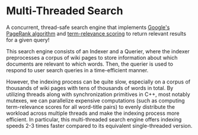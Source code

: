 # Multi-Threaded Search

A concurrent, thread-safe search engine that implements [Google's PageRank algorithm](https://en.wikipedia.org/wiki/PageRank#:~:text=PageRank%20(PR)%20is%20an%20algorithm,the%20importance%20of%20website%20pages.) and [term-relevance scoring](https://en.wikipedia.org/wiki/Tf%E2%80%93idf) to return relevant results for a given query!

This search engine consists of an Indexer and a Querier, where the indexer preprocesses a corpus of wiki pages to store information about which documents are relevant to which words. Then, the querier is used to respond to user search queries in a time-efficient manner.

However, the indexing process can be quite slow, especially on a corpus of thousands of wiki pages with tens of thousands of words in total. By utilizing threads along with synchronization primitives in C++, most notably mutexes, we can parallelize expensive computations (such as computing term-relevance scores for all word-title pairs) to evenly distribute the workload across multiple threads and make the indexing process more efficient. In particular, this multi-threaded search engine offers indexing speeds 2-3 times faster compared to its equivalent single-threaded version.